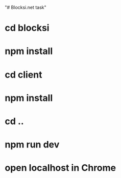 "# Blocksi.net task"

# cd blocksi

# npm install

# cd client

# npm install

# cd ..

# npm run dev

# open localhost in Chrome
